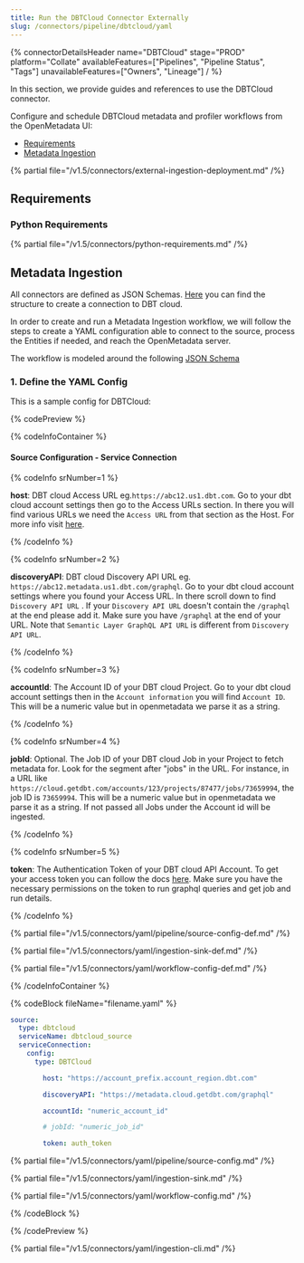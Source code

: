 ```yaml
---
title: Run the DBTCloud Connector Externally
slug: /connectors/pipeline/dbtcloud/yaml
---
```


{% connectorDetailsHeader
name="DBTCloud"
stage="PROD"
platform="Collate"
availableFeatures=["Pipelines", "Pipeline Status", "Tags"]
unavailableFeatures=["Owners", "Lineage"]
/ %}


In this section, we provide guides and references to use the DBTCloud connector.

Configure and schedule DBTCloud metadata and profiler workflows from the OpenMetadata UI:

- [Requirements](#requirements)
- [Metadata Ingestion](#metadata-ingestion)

{% partial file="/v1.5/connectors/external-ingestion-deployment.md" /%}

## Requirements

### Python Requirements

{% partial file="/v1.5/connectors/python-requirements.md" /%}

## Metadata Ingestion

All connectors are defined as JSON Schemas.
[Here](https://github.com/open-metadata/OpenMetadata/blob/main/openmetadata-spec/src/main/resources/json/schema/entity/services/connections/pipeline/dbtCloudConnection.json)
you can find the structure to create a connection to DBT cloud.

In order to create and run a Metadata Ingestion workflow, we will follow
the steps to create a YAML configuration able to connect to the source,
process the Entities if needed, and reach the OpenMetadata server.

The workflow is modeled around the following
[JSON Schema](https://github.com/open-metadata/OpenMetadata/blob/main/openmetadata-spec/src/main/resources/json/schema/metadataIngestion/workflow.json)

### 1. Define the YAML Config

This is a sample config for DBTCloud:

{% codePreview %}

{% codeInfoContainer %}

#### Source Configuration - Service Connection

{% codeInfo srNumber=1 %}

**host**: DBT cloud Access URL eg.`https://abc12.us1.dbt.com`. Go to your dbt cloud account settings then go to the Access URLs section. In there you will find various URLs we need the `Access URL` from that section as the Host. For more info visit [here](https://docs.getdbt.com/docs/cloud/about-cloud/access-regions-ip-addresses#api-access-urls).

{% /codeInfo %}

{% codeInfo srNumber=2 %}

**discoveryAPI**: DBT cloud Discovery API URL eg. `https://abc12.metadata.us1.dbt.com/graphql`. Go to your dbt cloud account settings where you found your Access URL. In there scroll down to find `Discovery API URL` . If your `Discovery API URL` doesn't contain the `/graphql` at the end please add it. Make sure you have `/graphql` at the end of your URL. Note that `Semantic Layer GraphQL API URL` is different from `Discovery API URL`.

{% /codeInfo %}

{% codeInfo srNumber=3 %}

**accountId**: The Account ID of your DBT cloud Project. Go to your dbt cloud account settings then in the `Account information` you will find `Account ID`. This will be a numeric value but in openmetadata we parse it as a string.

{% /codeInfo %}

{% codeInfo srNumber=4 %}

**jobId**: Optional. The Job ID of your DBT cloud Job in your Project to fetch metadata for. Look for the segment after "jobs" in the URL. For instance, in a URL like `https://cloud.getdbt.com/accounts/123/projects/87477/jobs/73659994`, the job ID is `73659994`. This will be a numeric value but in openmetadata we parse it as a string. If not passed all Jobs under the Account id will be ingested.

{% /codeInfo %}

{% codeInfo srNumber=5 %}

**token**: The Authentication Token of your DBT cloud API Account. To get your access token you can follow the docs [here](https://docs.getdbt.com/docs/dbt-cloud-apis/authentication).
Make sure you have the necessary permissions on the token to run graphql queries and get job and run details. 

{% /codeInfo %}


{% partial file="/v1.5/connectors/yaml/pipeline/source-config-def.md" /%}

{% partial file="/v1.5/connectors/yaml/ingestion-sink-def.md" /%}

{% partial file="/v1.5/connectors/yaml/workflow-config-def.md" /%}

{% /codeInfoContainer %}

{% codeBlock fileName="filename.yaml" %}


```yaml {% isCodeBlock=true %}
source:
  type: dbtcloud
  serviceName: dbtcloud_source
  serviceConnection:
    config:
      type: DBTCloud
```
```yaml {% srNumber=1 %}
        host: "https://account_prefix.account_region.dbt.com"
```
```yaml {% srNumber=2 %}
        discoveryAPI: "https://metadata.cloud.getdbt.com/graphql"
```
```yaml {% srNumber=3 %}
        accountId: "numeric_account_id"
```
```yaml {% srNumber=4 %}
        # jobId: "numeric_job_id"
```
```yaml {% srNumber=5 %}
        token: auth_token
```

{% partial file="/v1.5/connectors/yaml/pipeline/source-config.md" /%}

{% partial file="/v1.5/connectors/yaml/ingestion-sink.md" /%}

{% partial file="/v1.5/connectors/yaml/workflow-config.md" /%}

{% /codeBlock %}

{% /codePreview %}

{% partial file="/v1.5/connectors/yaml/ingestion-cli.md" /%}
